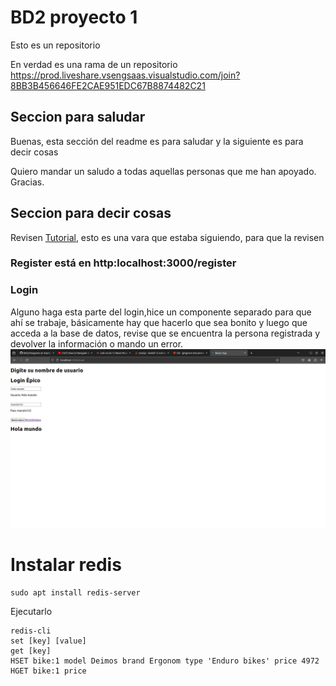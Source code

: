 # BD2 proyecto 1

Esto es un repositorio


En verdad es una rama de un repositorio
https://prod.liveshare.vsengsaas.visualstudio.com/join?8BB3B456646FE2CAE951EDC67B8874482C21 
## Seccion para saludar 
Buenas, esta sección del readme es para saludar y la siguiente es para decir cosas

Quiero mandar un saludo a todas aquellas personas que me han apoyado. Gracias.

## Seccion para decir cosas
Revisen [Tutorial](tutoriales.md), esto es una vara que estaba siguiendo, para que la revisen

### Register está en http:localhost:3000/register

### Login
Alguno haga esta parte del login,hice un componente separado para que ahí se trabaje, básicamente hay que hacerlo que sea bonito y luego que acceda a la base de datos, revise que se encuentra la persona registrada y devolver la información o mando un error.
![Login](Imagenes/mondongo.png)

# Instalar redis
~~~
sudo apt install redis-server
~~~
Ejecutarlo
~~~
redis-cli
set [key] [value]
get [key]
HSET bike:1 model Deimos brand Ergonom type 'Enduro bikes' price 4972
HGET bike:1 price
~~~
